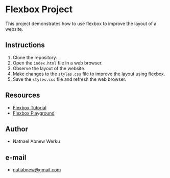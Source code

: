 # Flexbox Project

This project demonstrates how to use flexbox to improve the layout of a website.

## Instructions

1. Clone the repository.
2. Open the `index.html` file in a web browser.
3. Observe the layout of the website.
4. Make changes to the `styles.css` file to improve the layout using flexbox.
5. Save the `styles.css` file and refresh the web browser.

## Resources

- [Flexbox Tutorial](https://css-tricks.com/snippets/css/a-guide-to-flexbox/)
- [Flexbox Playground](https://css-tricks.com/playground/flexbox/)

## Author

- Natnael Abnew Werku

## e-mail

- natiabnew@gmail.com
